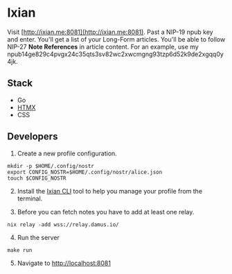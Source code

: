 # Ixian

Visit [http://ixian.me:8081](http://ixian.me:8081). Past a NIP-19 npub key and enter. You'll get a list of your Long-Form articles. You'll be able to follow NIP-27 **Note References** in article content. For an example, use my npub14ge829c4pvgx24c35qts3sv82wc2xwcmgng93tzp6d52k9de2xgqq0y4jk.

## Stack

- Go
- [HTMX](https://htmx.org/)
- CSS

## Developers

1. Create a new profile configuration.

```shell
mkdir -p $HOME/.config/nostr
export CONFIG_NOSTR=$HOME/.config/nostr/alice.json
touch $CONFIG_NOSTR
```

2. Install the [Ixian CLI](https://github.com/dextyz/nix) tool to help you manage your profile from the terminal.

3. Before you can fetch notes you have to add at least one relay.

```shell
nix relay -add wss://relay.damus.io/
```

4. Run the server

```shell
make run
```

5. Navigate to [http://localhost:8081](http://localhost:8081)

